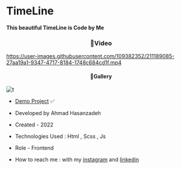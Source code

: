 # TimeLine

**This beautiful TimeLine is Code by Me**

**<h3 align="center">🎥Video</h3>**

https://user-images.githubusercontent.com/109382352/211189085-27aa19a1-9347-4717-8184-1748c684cd1f.mp4

<h4 align="center">📸Gallery</h4>

![t](https://user-images.githubusercontent.com/109382352/211189088-8dc8a0ce-a6b3-497a-a21d-0ac59badd13e.jpg)


- [Demo Project](https://ahmdhasanzadeh.com/project/TimeLine/) ✅

- Developed by Ahmad Hasanzadeh

- Created - 2022

- Technologies Used : Html , Scss , Js

- Role - Frontend

- How to reach me : with my [instagram](https://www.instagram.com/ahmdhasanzadeh) and [linkedin](https://www.linkedin.com/in/ahmd-hasanzadeh-911419249)
